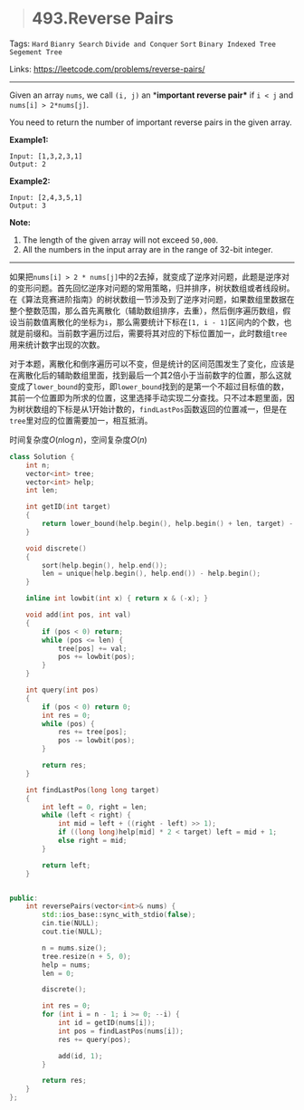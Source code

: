 > # 493.Reverse Pairs

Tags: `Hard` `Bianry Search` `Divide and Conquer` `Sort` `Binary Indexed Tree` `Segement Tree`

Links: https://leetcode.com/problems/reverse-pairs/

-----

Given an array `nums`, we call `(i, j)` an ***important reverse pair\*** if `i < j` and `nums[i] > 2*nums[j]`.

You need to return the number of important reverse pairs in the given array.

**Example1:**

```
Input: [1,3,2,3,1]
Output: 2
```

**Example2:**

```
Input: [2,4,3,5,1]
Output: 3
```

**Note:**

1. The length of the given array will not exceed `50,000`.
2. All the numbers in the input array are in the range of 32-bit integer.

-------

如果把`nums[i] > 2 * nums[j]`中的2去掉，就变成了逆序对问题，此题是逆序对的变形问题。首先回忆逆序对问题的常用策略，归并排序，树状数组或者线段树。在《算法竞赛进阶指南》的树状数组一节涉及到了逆序对问题，如果数组里数据在整个整数范围，那么首先离散化（辅助数组排序，去重），然后倒序遍历数组，假设当前数值离散化的坐标为`i`，那么需要统计下标在`[1, i - 1]`区间内的个数，也就是前缀和。当前数字遍历过后，需要将其对应的下标位置加一，此时数组`tree`用来统计数字出现的次数。

对于本题，离散化和倒序遍历可以不变，但是统计的区间范围发生了变化，应该是在离散化后的辅助数组里面，找到最后一个其2倍小于当前数字的位置，那么这就变成了`lower_bound`的变形，即`lower_bound`找到的是第一个不超过目标值的数，其前一个位置即为所求的位置，这里选择手动实现二分查找。只不过本题里面，因为树状数组的下标是从1开始计数的，`findLastPos`函数返回的位置减一，但是在`tree`里对应的位置需要加一，相互抵消。

时间复杂度$O(n\log {n})$，空间复杂度$O(n)$

```c++
class Solution {
	int n;
	vector<int> tree;
	vector<int> help;
	int len;

	int getID(int target)
	{
		return lower_bound(help.begin(), help.begin() + len, target) - help.begin() + 1;
	}

	void discrete()
	{
		sort(help.begin(), help.end());
		len = unique(help.begin(), help.end()) - help.begin();
	}

	inline int lowbit(int x) { return x & (-x); }

	void add(int pos, int val)
	{
        if (pos < 0) return;
		while (pos <= len) {
			tree[pos] += val;
			pos += lowbit(pos);
		}
	}

	int query(int pos)
	{
		if (pos < 0) return 0;
		int res = 0;
		while (pos) {
			res += tree[pos];
			pos -= lowbit(pos);
		}

		return res;
	}

	int findLastPos(long long target)
	{
		int left = 0, right = len;
		while (left < right) {
			int mid = left + ((right - left) >> 1);
			if ((long long)help[mid] * 2 < target) left = mid + 1;
			else right = mid;
		}

		return left;
	}


public:
    int reversePairs(vector<int>& nums) {
    	std::ios_base::sync_with_stdio(false);
    	cin.tie(NULL);
    	cout.tie(NULL);

    	n = nums.size();
    	tree.resize(n + 5, 0);
    	help = nums;
    	len = 0;

    	discrete();

    	int res = 0;
    	for (int i = n - 1; i >= 0; --i) {
    		int id = getID(nums[i]);
    		int pos = findLastPos(nums[i]);
    		res += query(pos);

    		add(id, 1);
    	}

    	return res;
    }
};
```

